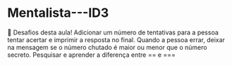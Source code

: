 # Mentalista---ID3
🧠 Desafios desta aula! Adicionar um número de tentativas para a pessoa tentar acertar e imprimir a resposta no final. Quando a pessoa errar, deixar na mensagem se o número chutado é maior ou menor que o número secreto. Pesquisar e aprender a diferença entre == e ===
